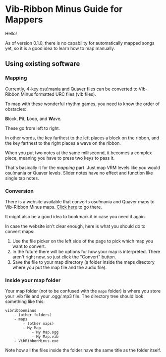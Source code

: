 # Vib-Ribbon Minus Guide for Mappers

Hello!

As of version 0.1.0, there is no capability for automatically mapped songs yet, so it is a good idea to learn how to map manually.

## Using existing software

### Mapping

Currently, 4-key osu!mania and Quaver files can be converted to Vib-Ribbon Minus formatted URC files (vib files).

To map with these wonderful rhythm games, you need to know the order of obstacles:

**B**lock, **P**it, **L**oop, and **W**ave.

These go from left to right.

In other words, the key farthest to the left places a block on the ribbon, and the key farthest to the right places a wave on the ribbon.

When you put two notes at the same millisecond, it becomes a complex piece, meaning you have to press two keys to pass it.

That's basically it for the *mapping* part. Just map VRM levels like you would osu!mania or Quaver levels. Slider notes have no effect and function like single tap notes.

### Conversion

There is a website available that converts osu!mania and Quaver maps to Vib-Ribbon Minus maps. [Click here](https://playnowknux.github.io/vrm-conversions/) to go there.

It might also be a good idea to bookmark it in case you need it again.

In case the website isn't clear enough, here is what you should do to convert maps:

1. Use the file picker on the left side of the page to pick which map you want to convert.
2. In the future there will be options for how your map is interpreted. There aren't right now, so just click the "Convert" button.
3. Save the file to your map directory (a folder inside the maps directory where you put the map file and the audio file).

### Inside your map folder

Your map folder (not to be confused with the `maps` folder) is where you store your .vib file and your .ogg/.mp3 file. The directory tree should look something like this:

```
vibribbonminus
	- (other folders)
	- maps
		- (other maps)
		- My Map
			- My Map.ogg
            - My Map.vib
	- VibRibbonMinus.exe
```

Note how all the files inside the folder have the same title as the folder itself.
